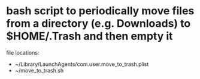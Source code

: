 # bash script to periodically move files from a directory (e.g. Downloads) to $HOME/.Trash and then empty it
file locations:
- ~/Library/LaunchAgents/com.user.move_to_trash.plist
- ~/move_to_trash.sh
